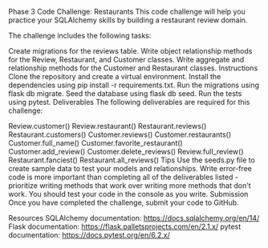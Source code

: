 Phase 3 Code Challenge: Restaurants
This code challenge will help you practice your SQLAlchemy skills by building a restaurant review domain.

The challenge includes the following tasks:

Create migrations for the reviews table.
Write object relationship methods for the Review, Restaurant, and Customer classes.
Write aggregate and relationship methods for the Customer and Restaurant classes.
Instructions
Clone the repository and create a virtual environment.
Install the dependencies using pip install -r requirements.txt.
Run the migrations using flask db migrate.
Seed the database using flask db seed.
Run the tests using pytest.
Deliverables
The following deliverables are required for this challenge:

Review.customer()
Review.restaurant()
Restaurant.reviews()
Restaurant.customers()
Customer.reviews()
Customer.restaurants()
Customer.full_name()
Customer.favorite_restaurant()
Customer.add_review()
Customer.delete_reviews()
Review.full_review()
Restaurant.fanciest()
Restaurant.all_reviews()
Tips
Use the seeds.py file to create sample data to test your models and relationships.
Write error-free code is more important than completing all of the deliverables listed - prioritize writing methods that work over writing more methods that don't work.
You should test your code in the console as you write.
Submission
Once you have completed the challenge, submit your code to GitHub.

Resources
SQLAlchemy documentation: https://docs.sqlalchemy.org/en/14/
Flask documentation: https://flask.palletsprojects.com/en/2.1.x/
pytest documentation: https://docs.pytest.org/en/6.2.x/
